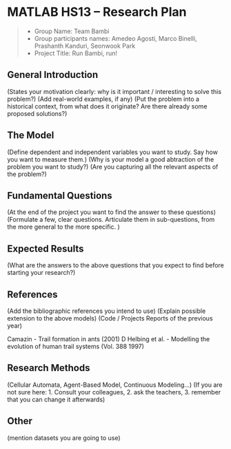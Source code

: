 # MATLAB HS13 – Research Plan

> * Group Name: Team Bambi
> * Group participants names: Amedeo Agosti, Marco Binelli, Prashanth Kanduri, Seonwook Park
> * Project Title: Run Bambi, run!

## General Introduction

(States your motivation clearly: why is it important / interesting to solve this problem?)
(Add real-world examples, if any)
(Put the problem into a historical context, from what does it originate? Are there already some proposed solutions?)

## The Model

(Define dependent and independent variables you want to study. Say how you want to measure them.) (Why is your model a good abtraction of the problem you want to study?) (Are you capturing all the relevant aspects of the problem?)


## Fundamental Questions

(At the end of the project you want to find the answer to these questions)
(Formulate a few, clear questions. Articulate them in sub-questions, from the more general to the more specific. )


## Expected Results

(What are the answers to the above questions that you expect to find before starting your research?)


## References

(Add the bibliographic references you intend to use)
(Explain possible extension to the above models)
(Code / Projects Reports of the previous year)

Camazin - Trail formation in ants (2001)
D Helbing et al. - Modelling the evolution of human trail systems (Vol. 388 1997)


## Research Methods

(Cellular Automata, Agent-Based Model, Continuous Modeling...) (If you are not sure here: 1. Consult your colleagues, 2. ask the teachers, 3. remember that you can change it afterwards)


## Other

(mention datasets you are going to use)
